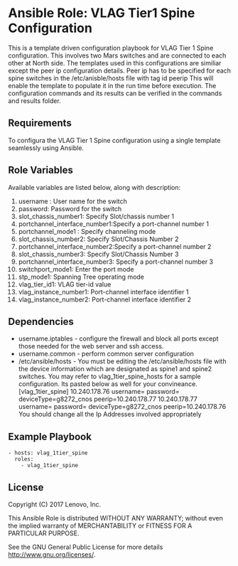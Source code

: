 # Ansible Role: VLAG Tier1 Spine Configuration

This is a template driven configuration playbook for VLAG Tier 1 Spine configuration.
This involves two Mars switches and are connected to each other at North side. 
The templates used in this configurations are similiar except the peer ip configuration details.
Peer ip has to be specified for each spine switches in the /etc/anisble/hosts file with tag id peerip
This will enable the template to populate it in the run time before execution.
The configuration commands and its results can be verified in the commands and results folder.

## Requirements

To configura the VLAG Tier 1 Spine configuration using a single template seamlessly using Ansible.

## Role Variables

Available variables are listed below, along with description:

1. username : User name for the switch
2. password: Password for the switch
3. slot_chassis_number1: Specify Slot/chassis number 1 
4. portchannel_interface_number1:Specify a port-channel number 1 
5. portchannel_mode1 : Specify channeling mode
6. slot_chassis_number2: Specify Slot/Chassis Number 2
7. portchannel_interface_number2:Specify a port-channel number 2
8. slot_chassis_number3: Specify Slot/Chassis Number 3
9. portchannel_interface_number3: Specify a port-channel number 3
10. switchport_mode1: Enter the port mode
11. stp_mode1: Spanning Tree operating mode
12. vlag_tier_id1: VLAG tier-id value
13. vlag_instance_number1: Port-channel interface identifier 1
14. vlag_instance_number2: Port-channel interface identifier 2

## Dependencies

- username.iptables - configure the firewall and block all ports except those needed for the web server and ssh access.
- username.common - perform common server configuration
- /etc/ansible/hosts - You must be editing the /etc/ansible/hosts file with the device information which are designated
  as spine1 and spine2 switches. You may refer to vlag_1tier_spine_hosts for a sample configuration. Its pasted below 
  as well for your convineance.
  [vlag_1tier_spine]
  10.240.178.76   username=<username> password=<password> deviceType=g8272_cnos peerip=10.240.178.77
  10.240.178.77   username=<username> password=<password> deviceType=g8272_cnos peerip=10.240.178.76
  You should change all the Ip Addresses involved appropriately

## Example Playbook

    - hosts: vlag_1tier_spine
      roles:
        - vlag_1tier_spine
## License

Copyright (C) 2017 Lenovo, Inc.

This Ansible Role is distributed WITHOUT ANY WARRANTY; without even the implied 
warranty of MERCHANTABILITY or FITNESS FOR A PARTICULAR PURPOSE.  

See the GNU General Public License for more details <http://www.gnu.org/licenses/>.
